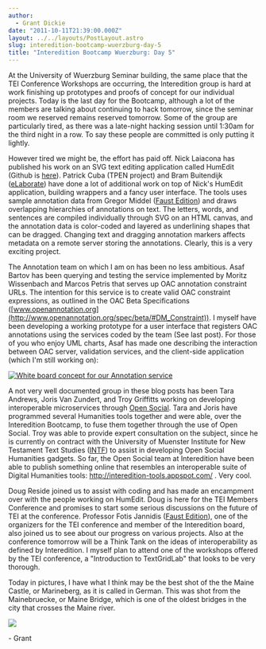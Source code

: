 ```yaml
---
author:
  - Grant Dickie
date: "2011-10-11T21:39:00.000Z"
layout: ../../layouts/PostLayout.astro
slug: interedition-bootcamp-wuerzburg-day-5
title: "Interedition Bootcamp Wuerzburg: Day 5"
---
```


At the University of Wuerzburg Seminar building, the same place that the TEI Conference Workshops are occurring, the Interedition group is hard at work finishing up prototypes and proofs of concept for our individual projects. Today is the last day for the Bootcamp, although a lot of the members are talking about continuing to hack tomorrow, since the seminar room we reserved remains reserved tomorrow. Some of the group are particularly tired, as there was a late-night hacking session until 1:30am for the third night in a row. To say these people are committed is only putting it lightly.

However tired we might be, the effort has paid off. Nick Laiacona has published his work on an SVG text editing application called HumEdit (Github is [here](https://github.com/NickLaiacona/HumEdit)). Patrick Cuba (TPEN project) and Bram Buitendijk ([eLaborate](http://www.e-laborate.nl/en/)) have done a lot of additional work on top of Nick's HumEdit application, building wrappers and a fancy user interface. The tools uses sample annotation data from Gregor Middel ([Faust Edition](https://faustedition.uni-wuerzburg.de/dev/project/about)) and draws overlapping hierarchies of annotations on text. The letters, words, and sentences are compiled individually through SVG on an HTML canvas, and the annotation data is color-coded and layered as underlining shapes that can be dragged. Changing text and dragging annotation markers affects metadata on a remote server storing the annotations. Clearly, this is a very exciting project.

The Annotation team on which I am on has been no less ambitious. Asaf Bartov has been querying and testing the service implemented by Moritz Wissenbach and Marcos Petris that serves up OAC annotation constraint URLs. The intention for this service is to create valid OAC constraint expressions, as outlined in the OAC Beta Specifications ([www.openannotation.org](http://www.openannotation.org/spec/beta/#DM_Constraint)). I myself have been developing a working prototype for a user interface that registers OAC annotations using the services coded by the team (See last post). For those of you who enjoy UML charts, Asaf has made one describing the interaction between OAC server, validation services, and the client-side application (which I'm still working on):

[![White board concept for our Annotation service](/assets/images/web-20111121204849-http--www.grantdickie.com-2011-10-annotationflow-300x167.jpg)](http://www.grantdickie.com/wp-content/uploads/2011/10/annotationflow.jpg)

A not very well documented group in these blog posts has been Tara Andrews, Joris Van Zundert, and Troy Griffitts working on developing interoperable microservices through [Open Social](https://web.archive.org/web/20120313072603/http://code.google.com/apis/opensocial/). Tara and Joris have programmed several Humanities tools together and were able, over the Interedition Bootcamp, to fuse them together through the use of Open Social. Troy was able to provide expert consultation on the subject, since he is currently on contract with the University of Muenster Institute for New Testament Text Studies ([INTF](http://egora.uni-muenster.de/intf/index_en.shtml)) to assist in developing Open Social Humanities gadgets. So far, the Open Social team at Interedition have been able to publish something online that resembles an interoperable suite of Digital Humanities tools: <http://interedition-tools.appspot.com/> . Very cool.

Doug Reside joined us to assist with coding and has made an encampment over with the people working on HumEdit. Doug is here for the TEI Members Conference and promises to start some serious discussions on the future of TEI at the conference. Professor Fotis Jannidis ([Faust Edition](https://faustedition.uni-wuerzburg.de/dev/project/about)), one of the organizers for the TEI conference and member of the Interedition board, also joined us to see about our progress on various projects. Also at the conference tomorrow will be a Think Tank on the ideas of interoperability as defined by Interedition. I myself plan to attend one of the workshops offered by the TEI conference, a "Introduction to TextGridLab" that looks to be very thorough.

Today in pictures, I have what I think may be the best shot of the the Maine Castle, or Marineberg, as it is called in German. This was shot from the Mainebruecke, or Maine Bridge, which is one of the oldest bridges in the city that crosses the Maine river.

![](/assets/images/web-20111121204850-http--www.grantdickie.com-2011-10-marineberg-300x210.jpg)

\- Grant
